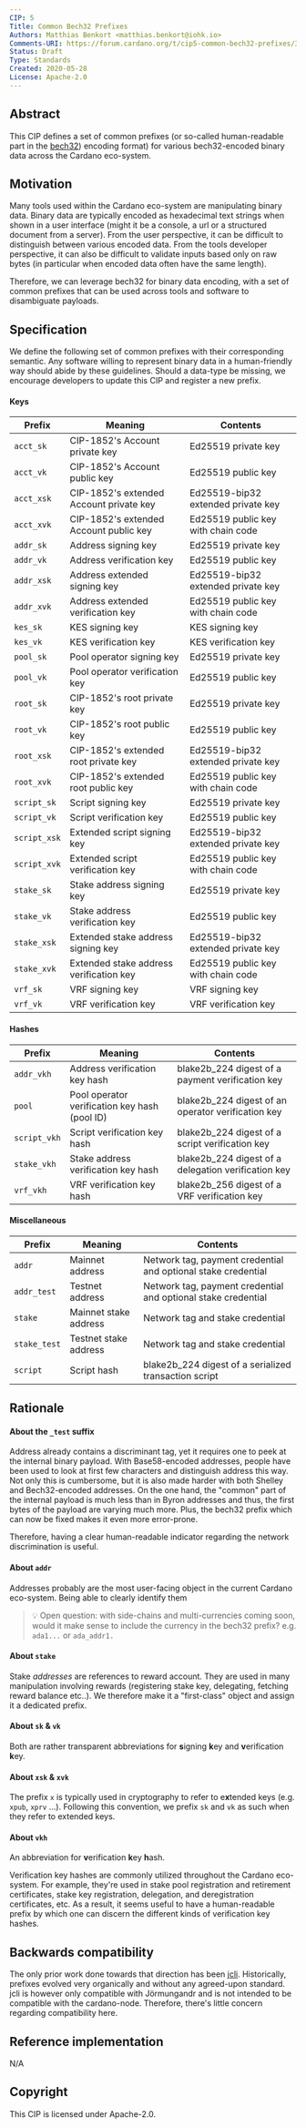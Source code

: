 ```yaml
---
CIP: 5
Title: Common Bech32 Prefixes
Authors: Matthias Benkort <matthias.benkort@iohk.io>
Comments-URI: https://forum.cardano.org/t/cip5-common-bech32-prefixes/35189
Status: Draft
Type: Standards
Created: 2020-05-28
License: Apache-2.0
---
```


## Abstract

This CIP defines a set of common prefixes (or so-called human-readable part in the [bech32](https://github.com/bitcoin/bips/blob/master/bip-0173.mediawiki)) encoding format) for various bech32-encoded binary data across the Cardano eco-system.

## Motivation

Many tools used within the Cardano eco-system are manipulating binary data. Binary data are typically encoded as hexadecimal text strings when shown in a user interface (might it be a console, a url or a structured document from a server). From the user perspective, it can be difficult to distinguish between various encoded data. From the tools developer perspective, it can also be difficult to validate inputs based only on raw bytes (in particular when encoded data often have the same length).

Therefore, we can leverage bech32 for binary data encoding, with a set of common prefixes that can be used across tools and software to disambiguate payloads.

## Specification

We define the following set of common prefixes with their corresponding semantic. Any software willing to represent binary data in a human-friendly way should abide by these guidelines. Should a data-type be missing, we encourage developers to update this CIP and register a new prefix.

#### Keys

| Prefix       | Meaning                                 | Contents                           |
| ---          | ---                                     | ---                                |
| `acct_sk`    | CIP-1852's Account private key          | Ed25519 private key                |
| `acct_vk`    | CIP-1852's Account public key           | Ed25519 public key                 |
| `acct_xsk`   | CIP-1852's extended Account private key | Ed25519-bip32 extended private key |
| `acct_xvk`   | CIP-1852's extended Account public key  | Ed25519 public key with chain code |
| `addr_sk`    | Address signing key                     | Ed25519 private key                |
| `addr_vk`    | Address verification key                | Ed25519 public key                 |
| `addr_xsk`   | Address extended signing key            | Ed25519-bip32 extended private key |
| `addr_xvk`   | Address extended verification key       | Ed25519 public key with chain code |
| `kes_sk`     | KES signing key                         | KES signing key                    |
| `kes_vk`     | KES verification key                    | KES verification key               |
| `pool_sk`    | Pool operator signing key               | Ed25519 private key                |
| `pool_vk`    | Pool operator verification key          | Ed25519 public key                 |
| `root_sk`    | CIP-1852's root private key             | Ed25519 private key                |
| `root_vk`    | CIP-1852's root public key              | Ed25519 public key                 |
| `root_xsk`   | CIP-1852's extended root private key    | Ed25519-bip32 extended private key |
| `root_xvk`   | CIP-1852's extended root public key     | Ed25519 public key with chain code |
| `script_sk`  | Script signing key                      | Ed25519 private key                |
| `script_vk`  | Script verification key                 | Ed25519 public key                 |
| `script_xsk` | Extended script signing key             | Ed25519-bip32 extended private key |
| `script_xvk` | Extended script verification key        | Ed25519 public key with chain code |
| `stake_sk`   | Stake address signing key               | Ed25519 private key                |
| `stake_vk`   | Stake address verification key          | Ed25519 public key                 |
| `stake_xsk`  | Extended stake address signing key      | Ed25519-bip32 extended private key |
| `stake_xvk`  | Extended stake address verification key | Ed25519 public key with chain code |
| `vrf_sk`     | VRF signing key                         | VRF signing key                    |
| `vrf_vk`     | VRF verification key                    | VRF verification key               |

#### Hashes

| Prefix       | Meaning                                       | Contents                                             |
| ---          | ---                                           | ---                                                  |
| `addr_vkh`   | Address verification key hash                 | blake2b\_224 digest of a payment verification key    |
| `pool`       | Pool operator verification key hash (pool ID) | blake2b\_224 digest of an operator verification key  |
| `script_vkh` | Script verification key hash                  | blake2b\_224 digest of a script verification key     |
| `stake_vkh`  | Stake address verification key hash           | blake2b\_224 digest of a delegation verification key |
| `vrf_vkh`    | VRF verification key hash                     | blake2b\_256 digest of a VRF verification key        |


#### Miscellaneous 

| Prefix       | Meaning               | Contents                                                      |
| ---          | ---                   | ---                                                           |
| `addr`       | Mainnet address       | Network tag, payment credential and optional stake credential |
| `addr_test`  | Testnet address       | Network tag, payment credential and optional stake credential |
| `stake`      | Mainnet stake address | Network tag and stake credential                              |
| `stake_test` | Testnet stake address | Network tag and stake credential                              |
| `script`     | Script hash           | blake2b\_224 digest of a serialized transaction script        |


## Rationale

#### About the `_test` suffix

Address already contains a discriminant tag, yet it requires one to peek at the internal binary payload. With Base58-encoded addresses, people have been used to look at first few characters and distinguish address this way. Not only this is cumbersome, but it is also made harder with both Shelley and Bech32-encoded addresses. On the one hand, the "common" part of the internal payload is much less than in Byron addresses and thus, the first bytes of the payload are varying much more. Plus, the bech32 prefix which can now be fixed makes it even more error-prone.

Therefore, having a clear human-readable indicator regarding the network discrimination is useful.

#### About `addr`

Addresses probably are the most user-facing object in the current Cardano eco-system. Being able to clearly identify them

> :bulb: Open question: with side-chains and multi-currencies coming soon, would it make sense to include the currency in the bech32 prefix? e.g. `ada1...` or `ada_addr1.`

#### About `stake`

Stake _addresses_ are references to reward account. They are used in many manipulation involving rewards (registering stake key, delegating, fetching reward balance etc..). We therefore make it a "first-class" object and assign it a dedicated prefix.

#### About `sk` & `vk`

Both are rather transparent abbreviations for **s**igning **k**ey and **v**erification **k**ey.

#### About `xsk` & `xvk`

The prefix `x` is typically used in cryptography to refer to e**x**tended keys (e.g. `xpub`, `xprv` ...). Following this convention, we prefix `sk` and `vk` as such when they refer to extended keys.

#### About `vkh`

An abbreviation for **v**erification **k**ey **h**ash.

Verification key hashes are commonly utilized throughout the Cardano
eco-system. For example, they're used in stake pool registration and
retirement certificates, stake key registration, delegation, and
deregistration certificates, etc. As a result, it seems useful to have a
human-readable prefix by which one can discern the different kinds of
verification key hashes.

## Backwards compatibility

The only prior work done towards that direction has been [jcli](https://input-output-hk.github.io/jormungandr/jcli/introduction.html). Historically, prefixes evolved very organically and without any agreed-upon standard. jcli is however only compatible with Jörmungandr and is not intended to be compatible with the cardano-node. Therefore, there's little concern regarding compatibility here.

## Reference implementation

N/A

## Copyright

This CIP is licensed under Apache-2.0.
